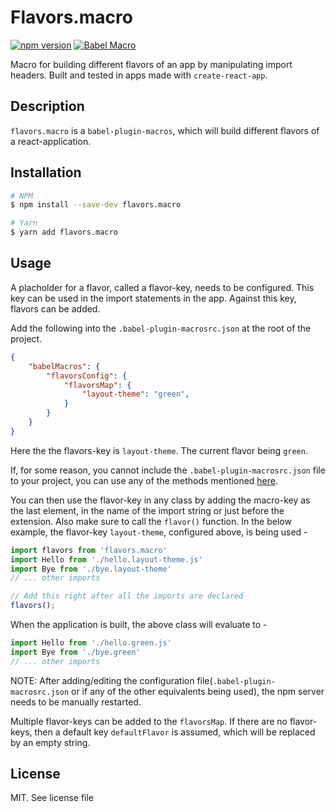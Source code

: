 # Flavors.macro

[![npm version](https://badge.fury.io/js/flavors.macro.svg)](https://badge.fury.io/js/flavors.macro)
[![Babel Macro](https://img.shields.io/badge/babel--macro-%F0%9F%8E%A3-f5da55.svg?style=flat-square)](https://github.com/kentcdodds/babel-plugin-macros)

Macro for building different flavors of an app by manipulating import headers. Built and tested in apps made with `create-react-app`.


## Description
`flavors.macro` is a `babel-plugin-macros`, which will build different flavors of a react-application. 

## Installation

```bash
# NPM
$ npm install --save-dev flavors.macro

# Yarn
$ yarn add flavors.macro
```

## Usage
A placholder for a flavor, called a flavor-key, needs to be configured. This key can be used in the import statements in the app. Against this key, flavors can be added.

Add the following into the `.babel-plugin-macrosrc.json` at the root of the project.
```json
{
    "babelMacros": {
        "flavorsConfig": {
            "flavorsMap": {
                "layout-theme": "green",
            }
        }
    }
}
```
Here the the flavors-key is `layout-theme`. The current flavor being `green`.

If, for some reason, you cannot include the `.babel-plugin-macrosrc.json` file to your project, you can use any of the methods mentioned [here](https://github.com/kentcdodds/babel-plugin-macros/blob/master/other/docs/author.md#config-experimental).

You can then use the flavor-key in any class by adding the macro-key as the last element, in the name of the import string or just before the extension. Also make sure to call the `flavor()` function. In the below example, the flavor-key `layout-theme`, configured above, is being used - 
```js
import flavors from 'flavors.macro'
import Hello from './hello.layout-theme.js'
import Bye from './bye.layout-theme'
// ... other imports

// Add this right after all the imports are declared
flavors();
```
When the application is built, the above class will evaluate to -

```js
import Hello from './hello.green.js'
import Bye from './bye.green'
// ... other imports
```

NOTE: After adding/editing the configuration file(`.babel-plugin-macrosrc.json` or if any of the other equivalents being used), the npm server needs to be manually restarted.

Multiple flavor-keys can be added to the `flavorsMap`. If there are no flavor-keys, then a default key `defaultFlavor` is assumed, which will be replaced by an empty string.

## License
MIT. See license file
